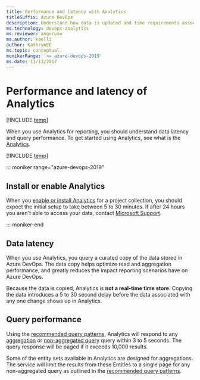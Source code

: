 ```yaml
---
title: Performance and latency with Analytics
titleSuffix: Azure DevOps   
description: Understand how data is updated and time requirements associated with querying Analytics 
ms.technology: devops-analytics
ms.reviewer: angurusw
ms.author: kaelli
author: KathrynEE
ms.topic: conceptual
monikerRange: '>= azure-devops-2019'
ms.date: 11/13/2017
---
```



# Performance and latency of Analytics

[!INCLUDE [temp](../includes/version-azure-devops.md)]

 When you use Analytics for reporting, you should understand data latency and query performance. To get started using Analytics, see what is the [Analytics](./what-is-analytics.md).

[!INCLUDE [temp](../includes/analytics-preview.md)]

::: moniker range="azure-devops-2019"

## Install or enable Analytics 

When you [enable or install Analytics](../dashboards/analytics-extension.md) for a project collection, you should expect the initial setup to take between 5 to 30 minutes. If after 24 hours you aren't able to access your data, contact [Microsoft Support](/azure/devops/user-guide/provide-feedback?toc=/azure/devops/user-guide/toc.json&bc=/azure/devops/user-guide/breadcrumb/toc.json).

::: moniker-end

## Data latency

When you use Analytics, you query a curated copy of the data stored in Azure DevOps. The data copy helps optimize read and aggregation performance, and greatly reduces the impact reporting scenarios have on Azure DevOps.

Because the data is copied, Analytics is **not a real-time time store**.  Copying the data introduces a 5 to 30 second delay before the data associated with any one change shows up in Analytics. 

## Query performance

Using the [recommended query patterns](../extend-analytics/odata-query-guidelines.md), Analytics will respond to any [aggregation](../extend-analytics/aggregated-data-analytics.md) or [non-aggregated query](../extend-analytics/analytics-recipes.md) query within 3 to 5 seconds. The query response will be paged if it exceeds 10,000 results. 

Some of the entity sets available in Analytics are designed for aggregations.  The service will limit the results from these Entities to a single page for any non-aggregated query as outlined in the [recommended query patterns](../extend-analytics/odata-query-guidelines.md).


